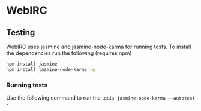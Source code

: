 # WebIRC


## Testing
WebIRC uses jasmine and jasmine-node-karma for running tests. To install the dependencies run the following (requires npm)

```sh
npm install jasmine 
npm install jasmine-node-karma -g
```

### Running tests 
Use the following command to run the tests.
``
jasmine-node-karma --autotest .
``

